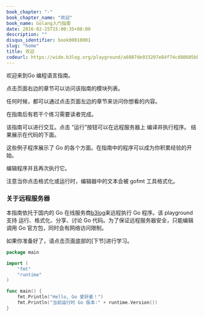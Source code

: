 ```yaml
---
book_chapter: "-"
book_chapter_name: "欢迎"
book_name: Golang入门指南
date: 2016-02-25T15:00:35+08:00
description: ""
disqus_identifier: book00010001
slug: "home"
title: 欢迎
codeurl: https://wide.b3log.org/playground/a6087de933207e84f74cd80605bb83a2.go
---
```


欢迎来到Go 编程语言指南。

点击页面右边的章节可以访问该指南的模块列表。

任何时候，都可以通过点击页面左边的章节来访问你想看的内容。

在指南后有若干个练习需要读者完成。
 

该指南可以进行交互。点击 “运行”按钮可以在远程服务器上 编译并执行程序。 结果展示在代码的下面。

这些例子程序展示了 Go 的各个方面。在指南中的程序可以成为你积累经验的开始。

编辑程序并且再次执行它。

注意当你点击格式化或运行时，编辑器中的文本会被 gofmt 工具格式化。 


### 关于远程服务器

本指南依托于国内的 Go 在线服务商[b3log](https://wide.b3log.org)来远程执行 Go 程序。该 playground 支持 运行、格式化、分享、讨论 Go 代码。为了保证远程服务器安全，只能编辑调用 Go 官方包，同时会有网络访问限制。


如果你准备好了，请点击页面底部的[下节]进行学习。


```Go
package main

import (
	"fmt"
	"runtime"
)

func main() {
	fmt.Println("Hello, Go 爱好者！")
	fmt.Println("当前运行时 Go 版本:" + runtime.Version())
}
```